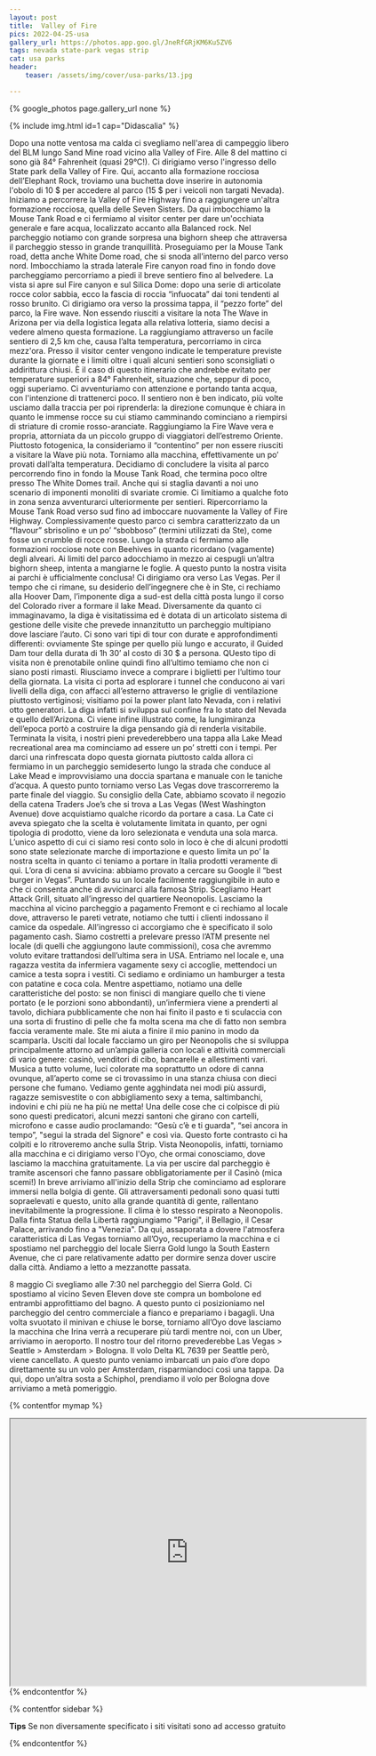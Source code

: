 ```yaml
---
layout: post
title:  Valley of Fire
pics: 2022-04-25-usa
gallery_url: https://photos.app.goo.gl/JneRfGRjKM6Ku5ZV6
tags: nevada state-park vegas strip
cat: usa parks
header:
    teaser: /assets/img/cover/usa-parks/13.jpg

---
```


{% google_photos page.gallery_url none %}

{% include img.html id=1 cap="Didascalia" %}

Dopo una notte ventosa ma calda ci svegliamo nell'area di campeggio libero del BLM lungo Sand Mine road vicino alla Valley of Fire. Alle 8 del mattino ci sono già 84° Fahrenheit (quasi 29°C!). Ci dirigiamo verso l'ingresso dello State park della Valley of Fire. Qui, accanto alla formazione rocciosa dell’Elephant Rock, troviamo una buchetta dove inserire in autonomia l'obolo di 10 $ per accedere al parco (15 $ per i veicoli non targati Nevada). Iniziamo a percorrere la Valley of Fire Highway fino a raggiungere un'altra formazione rocciosa, quella delle Seven Sisters. Da qui imbocchiamo la Mouse Tank Road e ci fermiamo al visitor center per dare un'occhiata generale e fare acqua, localizzato accanto alla Balanced rock. Nel parcheggio notiamo con grande sorpresa una bighorn sheep che attraversa il parcheggio stesso in grande tranquillità. Proseguiamo per la Mouse Tank road, detta anche White Dome road, che si snoda all’interno del parco verso nord. Imbocchiamo la strada laterale Fire canyon road fino in fondo dove parcheggiamo percorriamo a piedi il breve sentiero fino al belvedere. La vista si apre sul Fire canyon e sul Silica Dome: dopo una serie di articolate rocce color sabbia, ecco la fascia di roccia “infuocata” dai toni tendenti al rosso brunito. Ci dirigiamo ora verso la prossima tappa, il “pezzo forte” del parco, la Fire wave. Non essendo riusciti a visitare la nota The Wave in Arizona per via della logistica legata alla relativa lotteria, siamo decisi a vedere almeno questa formazione. La raggiungiamo attraverso un facile sentiero di 2,5 km che, causa l’alta temperatura, percorriamo in circa mezz'ora. Presso il visitor center vengono indicate le temperature previste durante la giornate e i limiti oltre i quali alcuni sentieri sono sconsigliati o addirittura chiusi. È il caso di questo itinerario che andrebbe evitato per temperature superiori a 84° Fahrenheit, situazione che, seppur di poco, oggi superiamo. Ci avventuriamo con attenzione e portando tanta acqua, con l'intenzione di trattenerci poco. Il sentiero non è ben indicato, più volte usciamo dalla traccia per poi riprenderla: la direzione comunque è chiara in quanto le immense rocce su cui stiamo camminando cominciano a riempirsi di striature di cromie rosso-aranciate. Raggiungiamo la Fire Wave vera e propria, attorniata da un piccolo gruppo di viaggiatori dell’estremo Oriente. Piuttosto fotogenica, la consideriamo il “contentino” per non essere riusciti a visitare la Wave più nota. Torniamo alla macchina, effettivamente un po’ provati dall’alta temperatura. Decidiamo di concludere la visita al parco percorrendo fino in fondo la Mouse Tank Road, che termina poco oltre presso The White Domes trail. Anche qui si staglia davanti a noi uno scenario di imponenti monoliti di svariate cromie. Ci limitiamo a qualche foto in zona senza avventurarci ulteriormente per sentieri. Ripercorriamo la Mouse Tank Road verso sud fino ad imboccare nuovamente la Valley of Fire Highway. Complessivamente questo parco ci sembra caratterizzato da un “flavour” sbrisolino e un po’ “sbobboso” (termini utilizzati da Ste), come fosse un crumble di rocce rosse. Lungo la strada ci fermiamo alle formazioni rocciose note con Beehives in quanto ricordano (vagamente) degli alveari. Ai limiti del parco adocchiamo in mezzo ai cespugli un’altra bighorn sheep, intenta a mangiarne le foglie.
A questo punto la nostra visita ai parchi è ufficialmente conclusa! Ci dirigiamo ora verso Las Vegas. Per il tempo che ci rimane, su desiderio dell’ingegnere che è in Ste, ci rechiamo alla Hoover Dam, l’imponente diga a sud-est della città posta lungo il corso del Colorado river a formare il lake Mead. Diversamente da quanto ci immaginavamo, la diga è visitatissima ed è dotata di un articolato sistema di gestione delle visite che prevede innanzitutto un parcheggio multipiano dove lasciare l’auto. Ci sono vari tipi di tour con durate e approfondimenti differenti: ovviamente Ste spinge per quello più lungo e accurato, il Guided Dam tour della durata di 1h 30’ al costo di 30 $ a persona. QUesto tipo di visita non è prenotabile online quindi fino all’ultimo temiamo che non ci siano posti rimasti. Riusciamo invece a comprare i biglietti per l’ultimo tour della giornata. La visita ci porta ad esplorare i tunnel che conducono ai vari livelli della diga, con affacci all’esterno attraverso le griglie di ventilazione piuttosto vertiginosi; visitiamo poi la power plant lato Nevada, con i relativi otto generatori. La diga infatti si sviluppa sul confine fra lo stato del Nevada e quello dell’Arizona. Ci viene infine illustrato come, la lungimiranza dell’epoca portò a costruire la diga pensando già di renderla visitabile. Terminata la visita, i nostri pieni prevederebbero una tappa alla Lake Mead recreational area ma cominciamo ad essere un po’ stretti con i tempi. Per darci una rinfrescata dopo questa giornata piuttosto calda allora ci fermiamo in un parcheggio semideserto lungo la strada che conduce al Lake Mead e improvvisiamo una doccia spartana e manuale con le taniche d’acqua.
A questo punto torniamo verso Las Vegas dove trascorreremo la parte finale del viaggio. Su consiglio della Cate, abbiamo scovato il negozio della catena Traders Joe’s che si trova a Las Vegas (West Washington Avenue) dove acquistiamo qualche ricordo da portare a casa. La Cate ci aveva spiegato che la scelta è volutamente limitata in quanto, per ogni tipologia di prodotto, viene da loro selezionata e venduta una sola marca. L’unico aspetto di cui ci siamo resi conto solo in loco è che di alcuni prodotti sono state selezionate marche di importazione e questo limita un po’ la nostra scelta in quanto ci teniamo a portare in Italia prodotti veramente di qui.
L’ora di cena si avvicina: abbiamo provato a cercare su Google il “best burger in Vegas”. Puntando su un locale facilmente raggiungibile in auto e che ci consenta anche di avvicinarci alla famosa Strip. Scegliamo Heart Attack Grill, situato all’ingresso del quartiere Neonopolis. Lasciamo la macchina al vicino parcheggio a pagamento Fremont e ci rechiamo al locale dove, attraverso le pareti vetrate, notiamo che tutti i clienti indossano il camice da ospedale. All’ingresso ci accorgiamo che è specificato il solo pagamento cash. Siamo costretti a prelevare presso l’ATM presente nel locale (di quelli che aggiungono laute commissioni), cosa che avremmo voluto evitare trattandosi dell’ultima sera in USA. Entriamo nel locale e, una ragazza vestita da infermiera vagamente sexy ci accoglie, mettendoci un camice a testa sopra i vestiti. Ci sediamo e ordiniamo un hamburger a testa con patatine e coca cola. Mentre aspettiamo, notiamo una delle caratteristiche del posto: se non finisci di mangiare quello che ti viene portato (e le porzioni sono abbondanti), un’infermiera viene a prenderti al tavolo, dichiara pubblicamente che non hai finito il pasto e ti sculaccia con una sorta di frustino di pelle che fa molta scena ma che di fatto non sembra faccia veramente male. Ste mi aiuta a finire il mio panino in modo da scamparla.
Usciti dal locale facciamo un giro per Neonopolis che si sviluppa principalmente attorno ad un’ampia galleria con locali e attività commerciali di vario genere: casinò, venditori di cibo, bancarelle e allestimenti vari. Musica a tutto volume, luci colorate ma soprattutto un odore di canna ovunque, all’aperto come se ci trovassimo in una stanza chiusa con dieci persone che fumano. Vediamo gente agghindata nei modi più assurdi, ragazze semisvestite o con abbigliamento sexy a tema, saltimbanchi, indovini e chi più ne ha più ne metta! Una delle cose che ci colpisce di più sono questi predicatori, alcuni mezzi santoni che girano con cartelli, microfono e casse audio proclamando: “Gesù c’è e ti guarda", “sei ancora in tempo”, "segui la strada del Signore" e così via. Questo forte contrasto ci ha colpiti e lo ritroveremo anche sulla Strip. Vista Neonopolis, infatti, torniamo alla macchina e ci dirigiamo verso l'Oyo, che ormai conosciamo, dove lasciamo la macchina gratuitamente. La via per uscire dal parcheggio è tramite ascensori che fanno passare obbligatoriamente per il Casinò (mica scemi!) In breve arriviamo all'inizio della Strip che cominciamo ad esplorare immersi nella bolgia di gente. Gli attraversamenti pedonali sono quasi tutti sopraelevati e questo, unito alla grande quantità di gente, rallentano inevitabilmente la progressione. Il clima è lo stesso respirato a Neonopolis. Dalla finta Statua della Libertà raggiungiamo "Parigi", il Bellagio, il Cesar Palace, arrivando fino a "Venezia". Da qui, assaporata a dovere l'atmosfera caratteristica di Las Vegas torniamo all’Oyo, recuperiamo la macchina e ci spostiamo nel parcheggio del locale Sierra Gold lungo la South Eastern Avenue, che ci pare relativamente adatto per dormire senza dover uscire dalla città. Andiamo a letto a mezzanotte passata.

8 maggio
Ci svegliamo alle 7:30 nel parcheggio del Sierra Gold. Ci spostiamo al vicino Seven Eleven dove ste compra un bombolone ed entrambi approfittiamo del bagno. A questo punto ci posizioniamo nel parcheggio del centro commerciale a fianco e prepariamo i bagagli. Una volta svuotato il minivan e chiuse le borse, torniamo all’Oyo dove lasciamo la macchina che Irina verrà a recuperare più tardi mentre noi, con un Uber, arriviamo in aeroporto. Il nostro tour del ritorno prevederebbe Las Vegas > Seattle > Amsterdam > Bologna. Il volo Delta KL 7639 per Seattle però, viene cancellato. A questo punto veniamo imbarcati un paio d’ore dopo direttamente su un volo per Amsterdam, risparmiandoci così una tappa. Da qui, dopo un’altra sosta a Schiphol, prendiamo il volo per Bologna dove arriviamo a metà pomeriggio.

{% contentfor mymap %}
<iframe src="https://www.google.com/maps/d/embed?mid=1VTnCrdCki2DerHc9MJAfa5tsPHGLVeU&ehbc=2E312F" width="640" height="480"></iframe>
{% endcontentfor %}

{% contentfor sidebar %}

**Tips**
Se non diversamente specificato i siti visitati sono ad accesso gratuito

{% endcontentfor %}